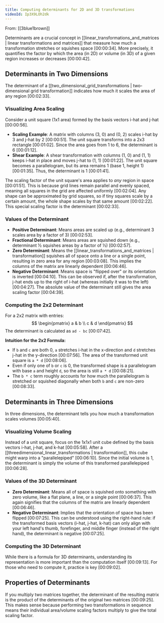 ```yaml
---
title: Computing determinants for 2D and 3D transformations
videoId: Ip3X9LOh2dk
---
```


From: [[3blue1brown]] <br/> 

Determinants are a crucial concept in [[linear_transformations_and_matrices | linear transformations and matrices]] that measure how much a transformation stretches or squishes space <a class="yt-timestamp" data-t="00:00:34">[00:00:34]</a>. More precisely, it quantifies the factor by which the area (in 2D) or volume (in 3D) of a given region increases or decreases <a class="yt-timestamp" data-t="00:00:42">[00:00:42]</a>.

## Determinants in Two Dimensions

The determinant of a [[two_dimensional_grid_transformations | two-dimensional grid transformation]] indicates how much it scales the area of any region <a class="yt-timestamp" data-t="00:02:33">[00:02:33]</a>.

### Visualizing Area Scaling

Consider a unit square (1x1 area) formed by the basis vectors i-hat and j-hat <a class="yt-timestamp" data-t="00:00:56">[00:00:56]</a>.
*   **Scaling Example**: A matrix with columns (3, 0) and (0, 2) scales i-hat by 3 and j-hat by 2 <a class="yt-timestamp" data-t="00:00:51">[00:00:51]</a>. The unit square transforms into a 2x3 rectangle <a class="yt-timestamp" data-t="00:01:02">[00:01:02]</a>. Since the area goes from 1 to 6, the determinant is 6 <a class="yt-timestamp" data-t="00:01:12">[00:01:12]</a>.
*   **Shear Example**: A shear transformation with columns (1, 0) and (1, 1) keeps i-hat in place and moves j-hat to (1, 1) <a class="yt-timestamp" data-t="00:01:22">[00:01:22]</a>. The unit square becomes a parallelogram, but its area remains 1 (base 1, height 1) <a class="yt-timestamp" data-t="00:01:35">[00:01:35]</a>. Thus, the determinant is 1 <a class="yt-timestamp" data-t="00:01:41">[00:01:41]</a>.

The scaling factor of the unit square's area applies to *any* region in space <a class="yt-timestamp" data-t="00:01:51">[00:01:51]</a>. This is because grid lines remain parallel and evenly spaced, meaning all squares in the grid are affected uniformly <a class="yt-timestamp" data-t="00:02:04">[00:02:04]</a>. Any shape can be approximated by grid squares, so if tiny squares scale by a certain amount, the whole shape scales by that same amount <a class="yt-timestamp" data-t="00:02:22">[00:02:22]</a>. This special scaling factor is the determinant <a class="yt-timestamp" data-t="00:02:33">[00:02:33]</a>.

### Values of the Determinant

*   **Positive Determinant**: Means areas are scaled up (e.g., determinant 3 scales area by a factor of 3) <a class="yt-timestamp" data-t="00:02:53">[00:02:53]</a>.
*   **Fractional Determinant**: Means areas are squished down (e.g., determinant ½ squishes areas by a factor of ½) <a class="yt-timestamp" data-t="00:02:57">[00:02:57]</a>.
*   **Zero Determinant**: Means the [[linear_transformations_and_matrices | transformation]] squishes all of space onto a line or a single point, resulting in zero area for any region <a class="yt-timestamp" data-t="00:03:08">[00:03:08]</a>. This implies the columns of the matrix are linearly dependent <a class="yt-timestamp" data-t="00:06:46">[00:06:46]</a>.
*   **Negative Determinant**: Means space is "flipped over" or its orientation is inverted <a class="yt-timestamp" data-t="00:04:10">[00:04:10]</a>. This can be observed if, after the transformation, j-hat ends up to the right of i-hat (whereas initially it was to the left) <a class="yt-timestamp" data-t="00:04:27">[00:04:27]</a>. The absolute value of the determinant still gives the area scaling factor <a class="yt-timestamp" data-t="00:04:39">[00:04:39]</a>.

### Computing the 2x2 Determinant

For a 2x2 matrix with entries:
$$
\begin{pmatrix} a & b \\ c & d \end{pmatrix}
$$
The determinant is calculated as `ad - bc` <a class="yt-timestamp" data-t="00:07:42">[00:07:42]</a>.

**Intuition for the 2x2 Formula:**
*   If `b` and `c` are both 0, `a` stretches i-hat in the x-direction and `d` stretches j-hat in the y-direction <a class="yt-timestamp" data-t="00:07:56">[00:07:56]</a>. The area of the transformed unit square is `a * d` <a class="yt-timestamp" data-t="00:08:06">[00:08:06]</a>.
*   Even if only one of `b` or `c` is 0, the transformed shape is a parallelogram with base `a` and height `d`, so the area is still `a * d` <a class="yt-timestamp" data-t="00:08:21">[00:08:21]</a>.
*   The `b * c` term roughly accounts for how much the parallelogram is stretched or squished diagonally when both `b` and `c` are non-zero <a class="yt-timestamp" data-t="00:08:33">[00:08:33]</a>.

## Determinants in Three Dimensions

In three dimensions, the determinant tells you how much a transformation scales volumes <a class="yt-timestamp" data-t="00:05:40">[00:05:40]</a>.

### Visualizing Volume Scaling

Instead of a unit square, focus on the 1x1x1 unit cube defined by the basis vectors i-hat, j-hat, and k-hat <a class="yt-timestamp" data-t="00:05:58">[00:05:58]</a>. After a [[threedimensional_linear_transformations | transformation]], this cube might warp into a "parallelepiped" <a class="yt-timestamp" data-t="00:06:10">[00:06:10]</a>. Since the initial volume is 1, the determinant is simply the volume of this transformed parallelepiped <a class="yt-timestamp" data-t="00:06:28">[00:06:28]</a>.

### Values of the 3D Determinant

*   **Zero Determinant**: Means all of space is squished onto something with zero volume, like a flat plane, a line, or a single point <a class="yt-timestamp" data-t="00:06:37">[00:06:37]</a>. This again signifies that the columns of the matrix are linearly dependent <a class="yt-timestamp" data-t="00:06:46">[00:06:46]</a>.
*   **Negative Determinant**: Implies that the orientation of space has been flipped <a class="yt-timestamp" data-t="00:07:25">[00:07:25]</a>. This can be understood using the right-hand rule: if the transformed basis vectors (i-hat, j-hat, k-hat) can only align with your left hand's thumb, forefinger, and middle finger (instead of the right hand), the determinant is negative <a class="yt-timestamp" data-t="00:07:25">[00:07:25]</a>.

### Computing the 3D Determinant

While there is a formula for 3D determinants, understanding its representation is more important than the computation itself <a class="yt-timestamp" data-t="00:09:13">[00:09:13]</a>. For those who need to compute it, practice is key <a class="yt-timestamp" data-t="00:09:02">[00:09:02]</a>.

## Properties of Determinants

If you multiply two matrices together, the determinant of the resulting matrix is the product of the determinants of the original two matrices <a class="yt-timestamp" data-t="00:09:25">[00:09:25]</a>. This makes sense because performing two transformations in sequence means their individual area/volume scaling factors multiply to give the total scaling factor.